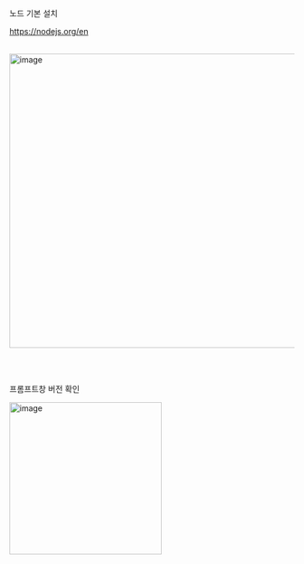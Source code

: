 노드 기본 설치

<https://nodejs.org/en>

<br/>

<img width="520" alt="image" src="https://github.com/juhyun98/NodeJS/assets/140494238/8cd07276-1ab5-4531-92a7-25070dd08674">

<br/><br/>

프롬프트창 버전 확인
<br/>

<img width="269" alt="image" src="https://github.com/juhyun98/NodeJS/assets/140494238/7fbcebfe-1e65-4bd4-8698-08ecead627b3">
